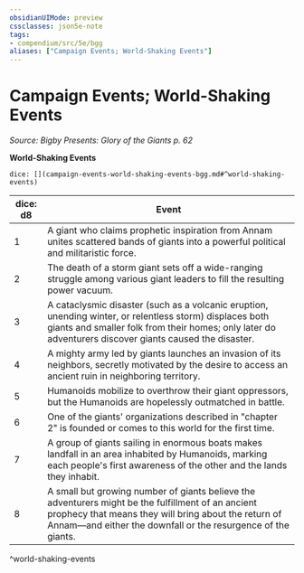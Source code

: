 ```yaml
---
obsidianUIMode: preview
cssclasses: json5e-note
tags:
- compendium/src/5e/bgg
aliases: ["Campaign Events; World-Shaking Events"]
---
```

# Campaign Events; World-Shaking Events
*Source: Bigby Presents: Glory of the Giants p. 62* 

**World-Shaking Events**

`dice: [](campaign-events-world-shaking-events-bgg.md#^world-shaking-events)`

| dice: d8 | Event |
|----------|-------|
| 1 | A giant who claims prophetic inspiration from Annam unites scattered bands of giants into a powerful political and militaristic force. |
| 2 | The death of a storm giant sets off a wide-ranging struggle among various giant leaders to fill the resulting power vacuum. |
| 3 | A cataclysmic disaster (such as a volcanic eruption, unending winter, or relentless storm) displaces both giants and smaller folk from their homes; only later do adventurers discover giants caused the disaster. |
| 4 | A mighty army led by giants launches an invasion of its neighbors, secretly motivated by the desire to access an ancient ruin in neighboring territory. |
| 5 | Humanoids mobilize to overthrow their giant oppressors, but the Humanoids are hopelessly outmatched in battle. |
| 6 | One of the giants' organizations described in "chapter 2" is founded or comes to this world for the first time. |
| 7 | A group of giants sailing in enormous boats makes landfall in an area inhabited by Humanoids, marking each people's first awareness of the other and the lands they inhabit. |
| 8 | A small but growing number of giants believe the adventurers might be the fulfillment of an ancient prophecy that means they will bring about the return of Annam—and either the downfall or the resurgence of the giants. |
^world-shaking-events